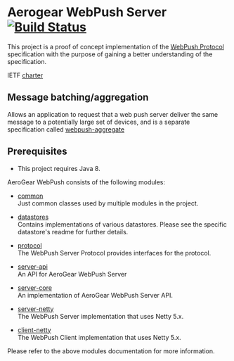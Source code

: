 # Aerogear WebPush Server [![Build Status](https://travis-ci.org/aerogear/aerogear-webpush-server.png)](https://travis-ci.org/aerogear/aerogear-webpush-server)
This project is a proof of concept implementation of the 
[WebPush Protocol](http://tools.ietf.org/html/draft-thomson-webpush-http2-02) specification with the purpose of gaining
a better understanding of the specification.

IETF [charter](https://datatracker.ietf.org/wg/webpush/charter)

## Message batching/aggregation
Allows an application to request that a web push server deliver the same message to a potentially large set of devices,
and is a separate specification called [webpush-aggregate](http://tools.ietf.org/html/draft-thomson-webpush-aggregate-00)

## Prerequisites 
* This project requires Java 8.

AeroGear WebPush consists of the following modules:

* [common](./common)  
Just common classes used by multiple modules in the project.

* [datastores](./datastores)  
Contains implementations of various datastores. Please see the specific datastore's readme for further details.

* [protocol](./protocol)  
The WebPush Server Protocol provides interfaces for the protocol.

* [server-api](./server-api)  
An API for AeroGear WebPush Server

* [server-core](./server-core)  
An implementation of AeroGear WebPush Server API.

* [server-netty](./server-netty)  
The WebPush Server implementation that uses Netty 5.x.

* [client-netty](./client-netty)  
The WebPush Client implementation that uses Netty 5.x.

Please refer to the above modules documentation for more information.
